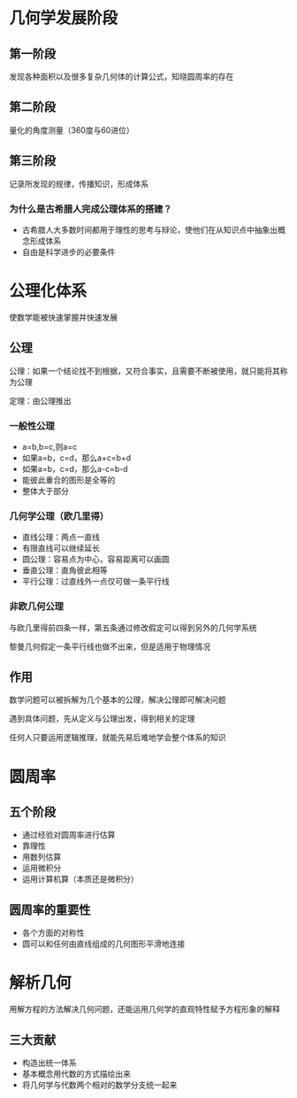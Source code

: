 # 几何学发展阶段

## 第一阶段

发现各种面积以及很多复杂几何体的计算公式，知晓圆周率的存在

## 第二阶段

量化的角度测量（360度与60进位）

## 第三阶段

记录所发现的规律，传播知识，形成体系

### 为什么是古希腊人完成公理体系的搭建？

* 古希腊人大多数时间都用于理性的思考与辩论，使他们在从知识点中抽象出概念形成体系
* 自由是科学进步的必要条件

# 公理化体系

使数学能被快速掌握并快速发展

## 公理

公理：如果一个结论找不到根据，又符合事实，且需要不断被使用，就只能将其称为公理

定理：由公理推出

### 一般性公理

* a=b,b=c,则a=c
* 如果a=b，c=d，那么a+c=b+d
* 如果a=b，c=d，那么a-c=b-d
* 能彼此重合的图形是全等的
* 整体大于部分

### 几何学公理（欧几里得）

* 直线公理：两点一直线
* 有限直线可以继续延长
* 圆公理：容易点为中心，容易距离可以画圆
* 垂直公理：直角彼此相等
* 平行公理：过直线外一点仅可做一条平行线

### 非欧几何公理

与欧几里得前四条一样，第五条通过修改假定可以得到另外的几何学系统

黎曼几何假定一条平行线也做不出来，但是适用于物理情况

## 作用

数学问题可以被拆解为几个基本的公理，解决公理即可解决问题

遇到具体问题，先从定义与公理出发，得到相关的定理

任何人只要运用逻辑推理，就能先易后难地学会整个体系的知识

# 圆周率

## 五个阶段

* 通过经验对圆周率进行估算
* 靠理性
* 用数列估算
* 运用微积分
* 运用计算机算（本质还是微积分）

## 圆周率的重要性

* 各个方面的对称性
* 圆可以和任何由直线组成的几何图形平滑地连接

# 解析几何

用解方程的方法解决几何问题，还能运用几何学的直观特性赋予方程形象的解释

## 三大贡献

* 构造出统一体系
* 基本概念用代数的方式描绘出来
* 将几何学与代数两个相对的数学分支统一起来











